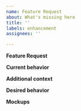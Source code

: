 ```yaml
---
name: Feature Request
about: What's missing here
title: ''
labels: enhancement
assignees: ''

---
```


**Feature Request**
<!-- Describe your request here: please provide a clear and concise description of the feature you are missing. -->

**Current behavior**
<!-- A clear and concise description of what happens instead of the expected behavior. -->

**Additional context**
<!-- Add any other context about the problem here. -->

**Desired behavior**
<!-- A clear and concise description of what you expected to happen. -->

**Mockups**
<!-- If applicable, add screenshots to help explain your problem. -->
